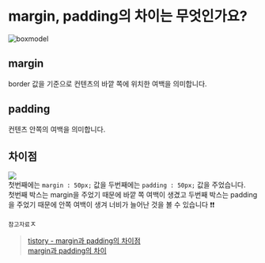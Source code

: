 # margin, padding의 차이는 무엇인가요?

![boxmodel](https://img1.daumcdn.net/thumb/R1280x0/?scode=mtistory2&fname=https%3A%2F%2Fblog.kakaocdn.net%2Fdn%2FbbACit%2FbtqNVSuhdVz%2FjYMQZnNpH8LZc2EY326po0%2Fimg.png)
## margin
border 값을 기준으로 컨텐츠의 바깥 쪽에 위치한 여백을 의미합니다.

## padding
컨텐츠 안쪽의 여백을 의미합니다.

## 차이점
![](https://img1.daumcdn.net/thumb/R1280x0/?scode=mtistory2&fname=http%3A%2F%2Fcfile23.uf.tistory.com%2Fimage%2F99ECE9465CA02CBF11F5B0)  
첫번째에는 `margin : 50px;` 값을 두번째에는 `padding : 50px;` 값을 주었습니다.  
첫번째 박스는 margin을 주었기 때문에 바깥 쪽 여백이 생겼고 두번째 박스는 padding을 주었기 때문에 안쪽 여백이 생겨 너비가 늘어난 것을 볼 수 있습니다 ❗❗

`참고자료`ㅈ
> [tistory - margin과 padding의 차이점](https://enai.tistory.com/49)  
[margin과 padding의 차이](https://lktprogrammer.tistory.com/103)